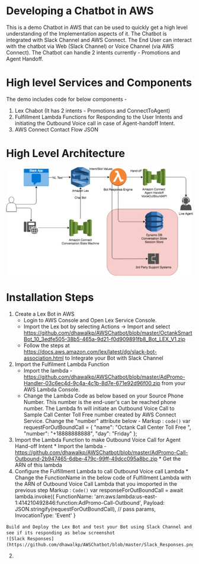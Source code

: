 # Developing a Chatbot in AWS
This is a demo Chatbot in AWS that can be used to quickly get a high level understanding of the Implementation aspects of it. The Chatbot is integrated with Slack Channel and AWS Connect. The End User can interact with the chatbot via Web (Slack Channel) or Voice Channel (via AWS Connect). The Chatbot can handle 2 intents currently - Promotions and Agent Handoff.  

# High level Services and Components
The demo includes code for below components -
1. Lex Chabot (It has 2 intents - Promotions and ConnectToAgent)
2. Fulfillment Lambda Functions for Responding to the User Intents and initiating the Outbound Voice call in case of Agent-handoff Intent.
3. AWS Connect Contact Flow JSON

# High Level Architecture

![High Level Architecture of Chatbot on AWS](https://github.com/dhawalkp/AWSChatbot/blob/master/Architecture_ChatBot_AWS.png)

# Installation Steps

1. Create a Lex Bot in AWS
    *   Login to AWS Console and Open Lex Service Console. 
    *   Import the Lex bot by selecting Actions -> Import and select    https://github.com/dhawalkp/AWSChatbot/blob/master/OctankSmartBot_10_3edfe505-38b5-465a-9d21-f0d909891fb8_Bot_LEX_V1.zip 
    *   Follow the steps at https://docs.aws.amazon.com/lex/latest/dg/slack-bot-association.html to Integrate your Bot with    Slack Channel
 2. Import the Fulfilment Lambda Function
    * Import the lambda - https://github.com/dhawalkp/AWSChatbot/blob/master/AdPromo-Handler-03c6ec4d-9c4a-4c1b-8d7e-671e92d96f00.zip from your AWS Lambda Console. 
    *   Change the Lambda Code as below based on your Source Phone Number. This number is the end-user's can be reached phone number. The Lambda fn will initiate an Outbound Voice Call to Sample Call Center Toll Free number created by AWS Connect Service. Change the "number" attribute below -
        Markup :  `code()`
                var requestForOutBoundCall = {
                    "name": "Octank Call Center Toll Free ",
                    "number": "+18888888888",
                    "day": "Friday"
                };
  3. Import the Lambda Function to make Outbound Voice Call for Agent Hand-off Intent
    * Import the lambda - https://github.com/dhawalkp/AWSChatbot/blob/master/AdPromo-Call-Outbound-2b947465-6dbe-479c-99ff-49dcc095a8bc.zip
    * Get the ARN of this lambda 
  4. Configure the Fulfillment Lambda to call Outbound Voice call Lambda
    * Change the FunctionName in the below code of Fulfillment Lambda with the ARN of Outbound Voice Call Lambda that you imoported in the previous step
        Markup : `Code()`
            var responseForOutBoundCall = await lambda.invoke({
                    FunctionName: 'arn:aws:lambda:us-east-1:414210492846:function:AdPromo-Call-Outbound',
                    Payload: JSON.stringify(requestForOutBoundCall), // pass params,
                    InvocationType: 'Event'
            }
            

    Build and Deploy the Lex Bot and test your Bot using Slack Channel and see if its responding as below screenshot
    ![Slack Responses](https://github.com/dhawalkp/AWSChatbot/blob/master/Slack_Responses.png)
    
2. 
